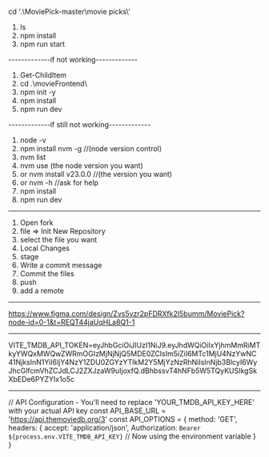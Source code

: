 cd '.\MoviePick-master\movie picks\’

1. ls
2. npm install
3. npm run start

-------------if not working-------------

1. Get-ChildItem
2. cd .\movieFrontend\
3.  npm init -y
4.  npm install
5.  npm run dev

-------------if still not working-------------

1. node -v
2. npm install nvm -g          //(node version control)
3. nvm list
4. nvm use (the node version you want)
5. or nvm install v23.0.0      //(the version you want)
6. or nvm -h        //ask for help
7. npm install
8. npm run dev
   
______________________________________________________________

1. Open fork
2. file ⇒ Init New Repository
3. select the file you want
4. Local Changes
5. stage
6. Write a commit message
7. Commit the files
8. push
9. add a remote

______________________________________________________________

https://www.figma.com/design/Zvs5yzr2pFDRXfk2I5bumm/MoviePick?node-id=0-1&t=REQT44jaUqHLa8Q1-1

______________________________________________________________

VITE_TMDB_API_TOKEN=eyJhbGciOiJIUzI1NiJ9.eyJhdWQiOiIxYjhmMmRiMTkyYWQxMWQwZWRmOGIzMjNjNjQ5MDE0ZCIsIm5iZiI6MTc1MjU4NzYwNC41NjksInN1YiI6IjY4NzY1ZDU0ZGYzYTlkM2Y5MjYzNzRhNiIsInNjb3BlcyI6WyJhcGlfcmVhZCJdLCJ2ZXJzaW9uIjoxfQ.dBhbssvT4hNFb5W5TQyKUSIkgSkXbEDe6PYZYIx1o5c

______________________________________________________________

// API Configuration - You'll need to replace 'YOUR_TMDB_API_KEY_HERE' with your actual API key
const API_BASE_URL = 'https://api.themoviedb.org/3'
const API_OPTIONS = {
  method: 'GET',
  headers: {
    accept: 'application/json',
    Authorization: `Bearer ${process.env.VITE_TMDB_API_KEY}` // Now using the environment variable
  }
}

